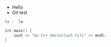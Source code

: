 - Hello
- Git test

```bash
ls -  la
```

```cpp
int main() {
    cout << "bu C++ dasturlash tili" << endl;
}
```